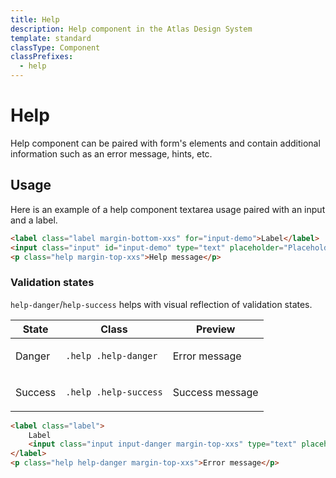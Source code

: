 ```yaml
---
title: Help
description: Help component in the Atlas Design System
template: standard
classType: Component
classPrefixes:
  - help
---
```


# Help

Help component can be paired with form's elements and contain additional information such as an error message, hints, etc.

## Usage

Here is an example of a help component textarea usage paired with an input and a label.

```html
<label class="label margin-bottom-xxs" for="input-demo">Label</label>
<input class="input" id="input-demo" type="text" placeholder="Placeholder" />
<p class="help margin-top-xxs">Help message</p>
```

### Validation states

`help-danger`/`help-success` helps with visual reflection of validation states.

| State   | Class                 | Preview                                                          |
| ------- | --------------------- | ---------------------------------------------------------------- |
| Danger  | `.help .help-danger`  | <p class="help help-danger margin-top-none">Error message</p>    |
| Success | `.help .help-success` | <p class="help help-success margin-top-none">Success message</p> |

```html
<label class="label">
	Label
	<input class="input input-danger margin-top-xxs" type="text" placeholder="Placeholder" />
</label>
<p class="help help-danger margin-top-xxs">Error message</p>
```
